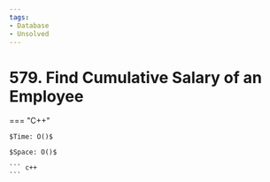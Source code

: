 ```yaml
---
tags:
- Database
- Unsolved
---
```



# 579. Find Cumulative Salary of an Employee

=== "C++"

    $Time: O()$

    $Space: O()$

    ``` c++
    ```